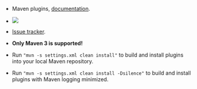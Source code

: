 * Maven plugins, [documentation](http://evgeny-goldin.com/wiki/Maven-plugins).

* <a href="http://evgeny-goldin.org/teamcity/viewType.html?buildTypeId=bt4&tab=buildTypeStatusDiv&guest=1"><img src="http://evgeny-goldin.org/teamcity/app/rest/builds/buildType:(id:bt4)/statusIcon"/></a>

* [Issue tracker](http://evgeny-goldin.org/youtrack/issues/pl).

* **Only Maven 3 is supported!**

* Run `"mvn -s settings.xml clean install"` to build and install plugins into your local Maven repository.

* Run `"mvn -s settings.xml clean install -Dsilence"` to build and install plugins with Maven logging minimized.
